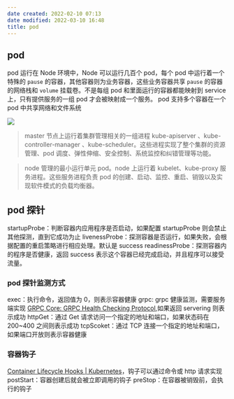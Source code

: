 ```yaml
---
date created: 2022-02-10 07:13
date modified: 2022-03-10 16:48
title: pod
---
```

## pod 
pod 运行在 Node 环境中，Node 可以运行几百个 pod，每个 pod 中运行着一个特殊的 `pause` 的容器，其他容器则为业务容器，这些业务容器共享 `pause` 的容器的网络栈和 `volume` 挂载卷。不是每组 pod 和里面运行的容器都能映射到 service 上，只有提供服务的一组 pod 才会被映射成一个服务。
pod 支持多个容器在一个 pod 中共享网络和文件系统

![](https://mxy-imgs.oss-cn-hangzhou.aliyuncs.com/imgs/20210612171005.png)

> master 节点上运行着集群管理相关的一组进程 kube-apiserver 、kube-controller-manager 、kube-scheduler。这些进程实现了整个集群的资源管理、pod 调度、弹性伸缩、安全控制、系统监控和纠错管理等功能。

> node 管理的最小运行单元 pod。node 上运行着 kubelet、kube-proxy 服务进程。这些服务进程负责 pod 的创建、启动、监控、重启、销毁以及实现软件模式的负载均衡器。

## pod 探针
startupProbe：判断容器内应用程序是否启动，如果配置 startupProbe 则会禁止其他探测，直到它成功为止
livenessProbe：探测容器是否运行，如果失败，会根据配置的重启策略进行相应处理。默认是 success
readinessProbe：探测容器内的程序是否健康，返回 success 表示这个容器已经完成启动，并且程序可以接受流量。

### pod 探针监测方式
exec：执行命令，返回值为 0，则表示容器健康
grpc: grpc 健康监测，需要服务端实现 [GRPC Core: GRPC Health Checking Protocol](https://grpc.github.io/grpc/core/md_doc_health-checking.html),如果返回 servering 则表示成功
httpGet：通过 Get 请求访问一个指定的地址和端口，如果状态码在 200~400 之间则表示成功
tcpScoket：通过 TCP 连接一个指定的地址和端口，如果端口开放则表示容器健康

### 容器钩子
[Container Lifecycle Hooks | Kubernetes](https://kubernetes.io/docs/concepts/containers/container-lifecycle-hooks/#container-hooks)，钩子可以通过命令或 http 请求实现
postStart：容器创建后就会被立即调用的钩子
preStop：在容器被销毁前，会执行的钩子

